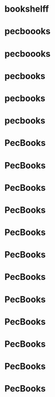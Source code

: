 # bookshelff
# pecboooks
# pecboooks
# pecbooks
# pecbooks
# pecbooks
# PecBooks
# PecBooks
# PecBooks
# PecBooks
# PecBooks
# PecBooks
# PecBooks
# PecBooks
# PecBooks
# PecBooks
# PecBooks
# PecBooks

